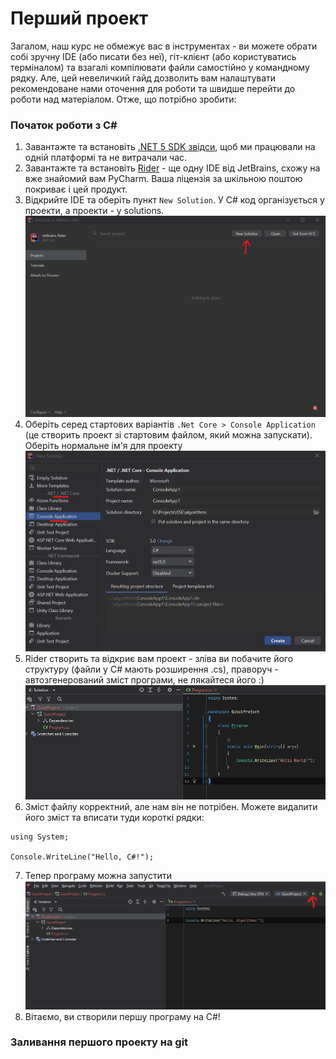 ﻿# Перший проект
Загалом, наш курс не обмежує вас в інструментах -  ви можете обрати собі зручну IDE (або писати без неї), гіт-клієнт (або користуватись терміналом) та взагалі компілювати файли самостійно у командному рядку. Але, цей невеличкий гайд дозволить вам налаштувати рекомендоване нами оточення для роботи та швидше перейти до роботи над матеріалом. Отже, що потрібно зробити:

### Початок роботи з C#
1. Завантажте та встановіть [.NET 5 SDK звідси](https://dotnet.microsoft.com/en-us/download/dotnet/5.0), щоб ми працювали на одній платформі та не витрачали час.
2. Завантажте та встановіть [Rider](https://www.jetbrains.com/rider/) - ще одну IDE від JetBrains, схожу на вже знайомий вам PyCharm. Ваша ліцензія за шкільною поштою покриває і цей продукт.
3. Відкрийте IDE та оберіть пункт `New Solution`. У C# код організується у проекти, а проекти - у solutions.
![book](./res/start_screen_1.png)
4. Оберіть серед стартових варіантів `.Net Core > Console Application` (це створить проект зі стартовим файлом, який можна запускати). Оберіть нормальне ім'я для проекту
   ![book](./res/start_screen_2.png)
5. Rider створить та відкриє вам проект - зліва ви побачите його структуру (файли у C# мають розширення .cs), праворуч - автозгенерований зміст програми, не лякайтеся його :)
![book](./res/start_screen_3.png)
6. Зміст файлу корректний, але нам він не потрібен. Можете видалити його зміст та вписати туди короткі рядки:
```
using System;

Console.WriteLine("Hello, C#!");
```
7. Тепер програму можна запустити
![book](./res/start_screen_4.png)
8. Вітаємо, ви створили першу програму на C#!

### Заливання першого проекту на git
